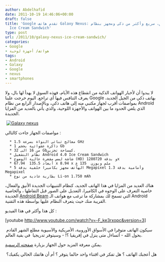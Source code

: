 ```yaml
---
author: Abdelhafid
date: 2011-10-19 14:46:06+00:00
draft: false
title: 'Google تقدم هاتف Galaxy Nexus: بسيط، أنيق، سريع وأكثر من ذكي ومجهز بنظام Android
  Ice Cream Sandwich'
type: post
url: /2011/10/galaxy-nexus-ice-cream-sandwich/
categories:
- Google
- هواتف/ أجهزة لوحية
tags:
- Android
- Galaxy
- Google
- nexus
- smartphones
---
```


لا يبدوا أن لأخبار الهواتف الذكية من انقطاع هذه الأيام، فهذه السوق لا يهدأ لها بال، ولا يعرف التنافس فيها أي تراجع. اليوم خرجت علينا Google بهاتف ذكي من الجيل الجديد، بمواصفات أقرب لجهاز مكتبي منه إلى هاتف ذكي، وبالإصدار الرابع من نظام Android الذي يلغي الحدود ما بين الهواتف والأجهزة اللوحية، والذي يأتي بالعديد من المزايا الجديدة.




 [![Galaxy nexus](http://www.it-scoop.com/wp-content/uploads/2011/10/Galaxy-nexus.png)
](http://www.it-scoop.com/wp-content/uploads/2011/10/Galaxy-nexus.png)




مواصفات الجهاز جاءت كالتالي :






	  * معالج ثنائي النواة بسرعة 1.5 GHz
	  * ذاكرة عشوائية بحجم 1 Gb
	  * من 16 الى 32 Gbكمساحة تخزين.
	  * نظام التشغيل Android 4.0 Ice Cream Sandwich
	  * شاشة لمس مقعرة عالية الوضوح (HD) و بدقة 1280720x
	  * أبعاد 135.5  67.94 x 8.94 x ملم وبوزن  135 غ
	  * الهاتف مجهز بكاميرا خلفية بدقة 5 Megapixel وأمامية بدقة 1.3 Megapixel
	  * بطارية عادية من نوع Li-on 1.750 mAh



هناك العديد من المزايا في هذا الهاتف الجديد، كنظام التنبيهات الجديدة الأنيق والفعال، خاصية التعرف على الوجوه في الكاميرا، التعديل على الصور قبل التقاطها ، والخاصية الجديدة [Android Beam](http://www.youtube.com/watch?v=HrBRhm-wKFc) التي تسمح لك بمشاركة ما ترغب مع هواتف الـ Android القريبة منك حيث يتعرف النظام عليها بواسطة هذه التقنية.




كل هذا وأكثر في هذا الفيديو :




<!-- more -->




[youtube http://www.youtube.com/watch?v=-F_ke3rxopc&version=3]




 سيكون الهاتف متوفرا في الأسواق الأوروبية، الأمريكية والآسيوية مطلع الشهر القادم بحول الله - أتساءل متى ينزل في إفريقيا ؟! - وسيتوفر تدريجيا  في بقية العالم.




يمكن معرفة المزيد حول الجهاز بزيارة [صفحته الرسمية](http://www.google.com/nexus/).




 هل أعجبك الهاتف ؟ هل تفكر في اقتناء واحد حالما يتوفر ؟ أم أن هاتفك الحالي يكفيك؟
